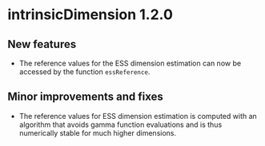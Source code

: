 # intrinsicDimension 1.2.0
## New features
- The reference values for the ESS dimension estimation can now be accessed by the function `essReference`.
## Minor improvements and fixes
- The reference values for ESS dimension estimation is computed with an algorithm that avoids gamma function evaluations and is thus numerically stable for much higher dimensions.